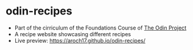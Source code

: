 # odin-recipes
- Part of the cirriculum of the Foundations Course of [The Odin Project](https://www.theodinproject.com/about)
- A recipe website showcasing different recipes
- Live preview: https://aroch17.github.io/odin-recipes/